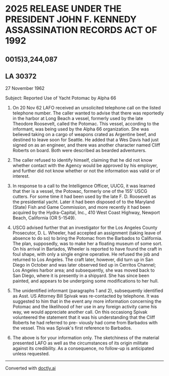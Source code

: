 # 2025 RELEASE UNDER THE PRESIDENT JOHN F. KENNEDY ASSASSINATION RECORDS ACT OF 1992

## 0015)3,244,087

## LA 30372

27 November 1962

Subject: Reported Use of Yacht Potomac by Alpha 66

1. On 20 Nov 62 LAFO received an unsolicited telephone call on the listed telephone number. The caller wanted to advise that there was reportedly in the harbor at Long Beach a vessel, formerly used by the late Theodore Roosevelt, called the Potomac. This vessel, according to the informant, was being used by the Alpha 66 organization. She was believed taking on a cargo of weapons crated as Argentine beef, and destined to leave soon for Seattle. He added that a Wes Davis had just signed on as an engineer, and there was another character named Cliff Roberts on board. Both were described as bearded adventurers.

2. The caller refused to identify himself, claiming that he did not know whether contact with the Agency would be approved by his employer, and further did not know whether or not the information was valid or of interest.

3. In response to a call to the Intelligence Officer, UUCG, it was learned that ther is a vessel, the Potowac, formerly one of the 155' USCG cutters. For some time it had been used by the late F. D. Roosevelt as the presidential yacht. Later it had been disposed of to the Maryland (State) Fish and Game Commission, and more recently it had been acquired by the Hydra-Capital, Inc., 410 West Coast Highway, Newport Beach, California (OR 5-1549).

4. USCG advised further that an investigator for the Los Angeles County Prosecutor, D. L. Wheeler, had accepted an assignment (taking leave of absence to do so) to bring the Potomac from the Barbados to California. The plan, supposedly, was to make her a floating museum of some sort. On his arrival in Bartados, Wheeler is reported to have found the craft in foul shape, with only a single engine operative. He refused the job and returned to Los Angeles. The craft later, however, did turn up in San Diego in October and was later observed tied up in Cerritos Channel; Los Angeles harbor area; and subsequently, she was moved back to San Diego, where it is presently in a shipyard. She has since been painted, and appears to be undergoing some modifications to her hull.

5. The unidentified informant (paragraphs 1 and 2), subsequently identified as Asst. US Attorney Bill Spivak was re-contacted by telephone. It was suggested to him that in the event any more information concerning the Potomac and the likelihood of her use in any foreign activity came his way, we would appreciate another call. On this occasiong Spivak volunteered the statement that it was his understanding that the Cliff Roberts he had referred to pre- viously had come from Barbados with the vessel. This was Spivak's first reference to Barbados.

6. The above is for your information only. The sketchiness of the material presented LAFO as well as the circumstances of its origin militate against its credibility. As a consequence, no follow-up is anticipated unless requested.


---
Converted with [doctly.ai](https://doctly.ai)